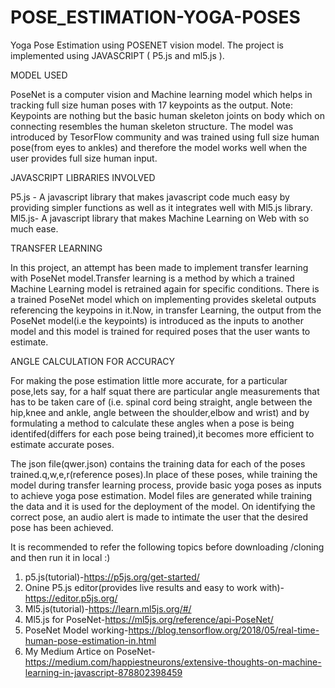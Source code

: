 # POSE_ESTIMATION-YOGA-POSES
Yoga Pose Estimation using POSENET vision model. The project is implemented using JAVASCRIPT ( P5.js and ml5.js ). 

MODEL USED

PoseNet is a computer vision and Machine learning model which helps in tracking full size human poses with 17 keypoints as the output.
Note: Keypoints are nothing but the basic human skeleton joints on body which on connecting resembles the human skeleton structure. 
The model was introduced by TesorFlow community and was trained using full size human pose(from eyes to ankles) and therefore the model works well when the user provides full size human input.

JAVASCRIPT LIBRARIES INVOLVED

P5.js - A javascript library that makes javascript code much easy by providing simpler functions as well as it integrates well with Ml5.js library.
Ml5.js- A javascript library that makes Machine Learning on Web with so much ease.

TRANSFER LEARNING

In this project, an attempt has been made to implement transfer learning with PoseNet model.Transfer learning is a method by which a trained Machine Learning model is retrained again for specific conditions. There is a trained PoseNet model which on implementing provides skeletal outputs referencing the keypoins in it.Now, in transfer Learning, the output from the PoseNet model(i.e the keypoints) is introduced as the inputs to another model and this model is trained for required poses that the user wants to estimate.   

ANGLE CALCULATION FOR ACCURACY

For making the pose estimation little more accurate, for a particular pose,lets say, for a half squat there are particular angle measurements that has to be taken care of (i.e. spinal cord being straight, angle between the hip,knee and ankle, angle between the shoulder,elbow and wrist) and by formulating a method to calculate these angles when a pose is being identifed(differs for each pose being trained),it becomes more efficient to estimate accurate poses. 

The json file(qwer.json) contains the training data for each of the poses trained.q,w,e,r(reference poses).In place of these poses, while training the model during transfer learning process, provide basic yoga poses as inputs to achieve yoga pose estimation. Model files are generated while training the data and it is used for the deployment of the model.
On identifying the correct pose, an audio alert is made to intimate the user that the desired pose has been achieved.

It is recommended to refer the following topics before downloading /cloning and then run it in local :)
1. p5.js(tutorial)-https://p5js.org/get-started/
2. Onine P5.js editor(provides live results and easy to work with)-https://editor.p5js.org/
3. Ml5.js(tutorial)-https://learn.ml5js.org/#/
4. Ml5.js for PoseNet-https://ml5js.org/reference/api-PoseNet/
5. PoseNet Model working-https://blog.tensorflow.org/2018/05/real-time-human-pose-estimation-in.html
6. My Medium Artice on PoseNet-https://medium.com/happiestneurons/extensive-thoughts-on-machine-learning-in-javascript-878802398459

